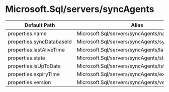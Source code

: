 # Microsoft.Sql/servers/syncAgents

| Default Path | Alias |
|---|---|
| properties.name | Microsoft.Sql/servers/syncAgents/name |
| properties.syncDatabaseId | Microsoft.Sql/servers/syncAgents/syncDatabaseId |
| properties.lastAliveTime | Microsoft.Sql/servers/syncAgents/lastAliveTime |
| properties.state | Microsoft.Sql/servers/syncAgents/state |
| properties.isUpToDate | Microsoft.Sql/servers/syncAgents/isUpToDate |
| properties.expiryTime | Microsoft.Sql/servers/syncAgents/expiryTime |
| properties.version | Microsoft.Sql/servers/syncAgents/version |

